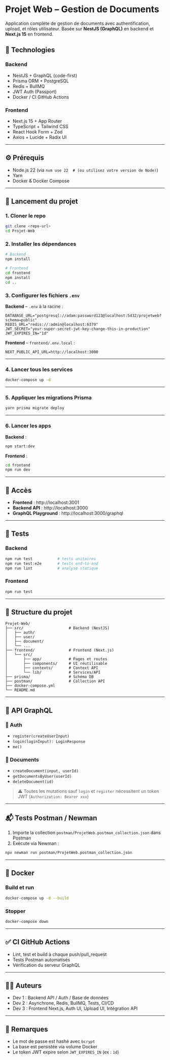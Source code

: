 # Projet Web – Gestion de Documents

Application complète de gestion de documents avec authentification, upload, et rôles utilisateur. Basée sur **NestJS (GraphQL)** en backend et **Next.js 15** en frontend.

## 🧩 Technologies

### Backend
- NestJS + GraphQL (code-first)
- Prisma ORM + PostgreSQL
- Redis + BullMQ
- JWT Auth (Passport)
- Docker / CI GitHub Actions

### Frontend
- Next.js 15 + App Router
- TypeScript + Tailwind CSS
- React Hook Form + Zod
- Axios + Lucide + Radix UI

---

## ⚙️ Prérequis

- Node.js 22 (via `nvm use 22  # (ou utilisez votre version de Node)`)
- Yarn
- Docker & Docker Compose

---

## 🚀 Lancement du projet

### 1. Cloner le repo

```bash
git clone <repo-url>
cd Projet-Web
```

### 2. Installer les dépendances

```bash
# Backend
npm install

# Frontend
cd frontend
npm install
cd ..
```

### 3. Configurer les fichiers `.env`

**Backend** – `.env` à la racine :

```env
DATABASE_URL="postgresql://adam:password123@localhost:5432/projetweb?schema=public"
REDIS_URL="redis://:admin@localhost:6379"
JWT_SECRET="your-super-secret-jwt-key-change-this-in-production"
JWT_EXPIRES_IN="1d"
```

**Frontend** – `frontend/.env.local` :

```env
NEXT_PUBLIC_API_URL=http://localhost:3000
```

---

### 4. Lancer tous les services

```bash
docker-compose up -d
```

---

### 5. Appliquer les migrations Prisma

```bash
yarn prisma migrate deploy
```

---

### 6. Lancer les apps

**Backend** :

```bash
npm start:dev
```

**Frontend** :

```bash
cd frontend
npm run dev
```

---

## 🔗 Accès

- **Frontend** : http://localhost:3001
- **Backend API** : http://localhost:3000
- **GraphQL Playground** : http://localhost:3000/graphql

---

## 🧪 Tests

### Backend

```bash
npm run test           # tests unitaires
npm run test:e2e       # tests end-to-end
npm run lint           # analyse statique
```

### Frontend

```bash
npm run test
```

---

## 📁 Structure du projet

```
Projet-Web/
├── src/                    # Backend (NestJS)
│   ├── auth/
│   ├── user/
│   ├── document/
│   └── ...
├── frontend/               # Frontend (Next.js)
│   └── src/
│       ├── app/            # Pages et routes
│       ├── components/     # UI réutilisable
│       ├── contexts/       # Context API
│       └── lib/            # Services/API
├── prisma/                 # Schéma DB
├── postman/                # Collection API
├── docker-compose.yml
└── README.md
```

---

## 🧪 API GraphQL

### 🔐 Auth

- `register(createUserInput)`
- `login(loginInput): LoginResponse`
- `me()`

### 📄 Documents

- `createDocument(input, userId)`
- `getDocumentsByUser(userId)`
- `deleteDocument(id)`

> ⚠️ Toutes les mutations sauf `login` et `register` nécessitent un token JWT (`Authorization: Bearer xxx`)

---

## 📬 Tests Postman / Newman

1. Importe la collection `postman/ProjetWeb.postman_collection.json` dans Postman
2. Exécute via Newman :
```bash
npx newman run postman/ProjetWeb.postman_collection.json
```

---

## 🐳 Docker

### Build et run

```bash
docker-compose up -d --build
```

### Stopper

```bash
docker-compose down
```

---

## ✅ CI GitHub Actions

- Lint, test et build à chaque push/pull_request
- Tests Postman automatisés
- Vérification du serveur GraphQL

---

## 🙋‍♂️ Auteurs

- Dev 1 : Backend API / Auth / Base de données
- Dev 2 : Asynchrone, Redis, BullMQ, Tests, CI/CD
- Dev 3 : Frontend Next.js, Auth UI, Upload UI, Intégration API

---

## 📌 Remarques

- Le mot de passe est hashé avec `bcrypt`
- La base est persistée via volume Docker
- Le token JWT expire selon `JWT_EXPIRES_IN` (ex : `1d`)
